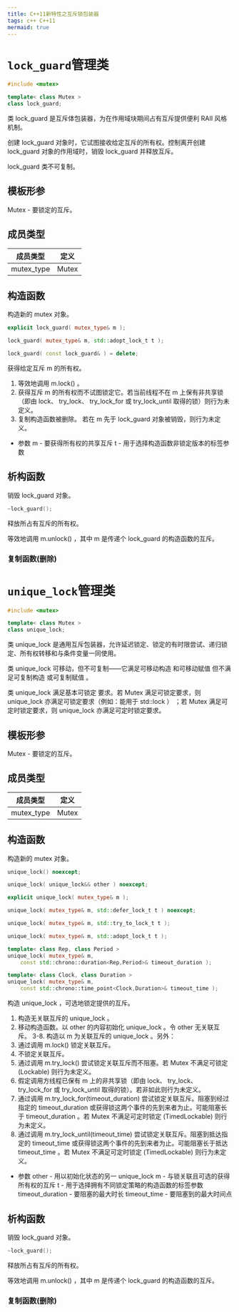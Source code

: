 ```yaml
---
title: C++11新特性之互斥锁包装器
tags: c++ C++11
mermaid: true
---
```


# `lock_guard`管理类

```C++
#include <mutex>

template< class Mutex >
class lock_guard;
```

类 lock_guard 是互斥体包装器，为在作用域块期间占有互斥提供便利 RAII 风格机制。

创建 lock_guard 对象时，它试图接收给定互斥的所有权。控制离开创建 lock_guard 对象的作用域时，销毁 lock_guard 并释放互斥。

lock_guard 类不可复制。

## 模板形参

Mutex - 要锁定的互斥。

## 成员类型

|成员类型|定义|
|:-:|:-:|
|mutex_type|Mutex|

## 构造函数

构造新的 mutex 对象。

```C++
explicit lock_guard( mutex_type& m );

lock_guard( mutex_type& m, std::adopt_lock_t t );

lock_guard( const lock_guard& ) = delete;
```

获得给定互斥 m 的所有权。

1. 等效地调用 m.lock() 。
2. 获得互斥 m 的所有权而不试图锁定它。若当前线程不在 m 上保有非共享锁（即由 lock、 try_lock、 try_lock_for 或 try_lock_until 取得的锁）则行为未定义。
3. 复制构造函数被删除。
若在 m 先于 lock_guard 对象被销毁，则行为未定义。

* 参数
m - 要获得所有权的共享互斥
t - 用于选择构造函数非锁定版本的标签参数

## 析构函数

销毁 lock_guard 对象。

```C++
~lock_guard();
```

释放所占有互斥的所有权。

等效地调用 m.unlock() ，其中 m 是传递个 lock_guard 的构造函数的互斥。

### 复制函数(删除)

# `unique_lock`管理类

```C++
#include <mutex>

template< class Mutex >
class unique_lock;
```

类 unique_lock 是通用互斥包装器，允许延迟锁定、锁定的有时限尝试、递归锁定、所有权转移和与条件变量一同使用。

类 unique_lock 可移动，但不可复制——它满足可移动构造 和可移动赋值 但不满足可复制构造 或可复制赋值 。

类 unique_lock 满足基本可锁定 要求。若 Mutex 满足可锁定要求，则 unique_lock 亦满足可锁定要求（例如：能用于 std::lock ） ；若 Mutex 满足可定时锁定要求，则 unique_lock 亦满足可定时锁定要求。

## 模板形参

Mutex - 要锁定的互斥。

## 成员类型

|成员类型|定义|
|:-:|:-:|
|mutex_type|Mutex|

## 构造函数

构造新的 mutex 对象。

```C++
unique_lock() noexcept;

unique_lock( unique_lock&& other ) noexcept;

explicit unique_lock( mutex_type& m );

unique_lock( mutex_type& m, std::defer_lock_t t ) noexcept;

unique_lock( mutex_type& m, std::try_to_lock_t t );

unique_lock( mutex_type& m, std::adopt_lock_t t );

template< class Rep, class Period >
unique_lock( mutex_type& m,
    const std::chrono::duration<Rep,Period>& timeout_duration );

template< class Clock, class Duration >
unique_lock( mutex_type& m,
    const std::chrono::time_point<Clock,Duration>& timeout_time );
```

构造 unique_lock ，可选地锁定提供的互斥。

1. 构造无关联互斥的 unique_lock 。
2. 移动构造函数。以 other 的内容初始化 unique_lock 。令 other 无关联互斥。
3-8. 构造以 m 为关联互斥的 unique_lock 。另外：
3. 通过调用 m.lock() 锁定关联互斥。
4. 不锁定关联互斥。
5. 通过调用 m.try_lock() 尝试锁定关联互斥而不阻塞。若 Mutex 不满足可锁定 (Lockable) 则行为未定义。
6. 假定调用方线程已保有 m 上的非共享锁（即由 lock、 try_lock、 try_lock_for 或 try_lock_until 取得的锁）。若非如此则行为未定义。
7. 通过调用 m.try_lock_for(timeout_duration) 尝试锁定关联互斥。阻塞到经过指定的 timeout_duration 或获得锁这两个事件的先到来者为止。可能阻塞长于 timeout_duration 。若 Mutex 不满足可定时锁定 (TimedLockable) 则行为未定义。
8. 通过调用 m.try_lock_until(timeout_time) 尝试锁定关联互斥。阻塞到抵达指定的 timeout_time 或获得锁这两个事件的先到来者为止。可能阻塞长于抵达 timeout_time 。若 Mutex 不满足可定时锁定 (TimedLockable) 则行为未定义。

* 参数
other - 用以初始化状态的另一 unique_lock
m - 与锁关联且可选的获得所有权的互斥
t - 用于选择拥有不同锁定策略的构造函数的标签参数
timeout_duration - 要阻塞的最大时长
timeout_time - 要阻塞到的最大时间点

## 析构函数

销毁 lock_guard 对象。

```C++
~lock_guard();
```

释放所占有互斥的所有权。

等效地调用 m.unlock() ，其中 m 是传递个 lock_guard 的构造函数的互斥。

### 复制函数(删除)
